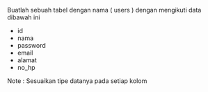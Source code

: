 Buatlah sebuah tabel dengan nama ( users ) dengan mengikuti data dibawah ini
- id
- nama
- password
- email
- alamat
- no_hp

Note : Sesuaikan tipe datanya pada setiap kolom
